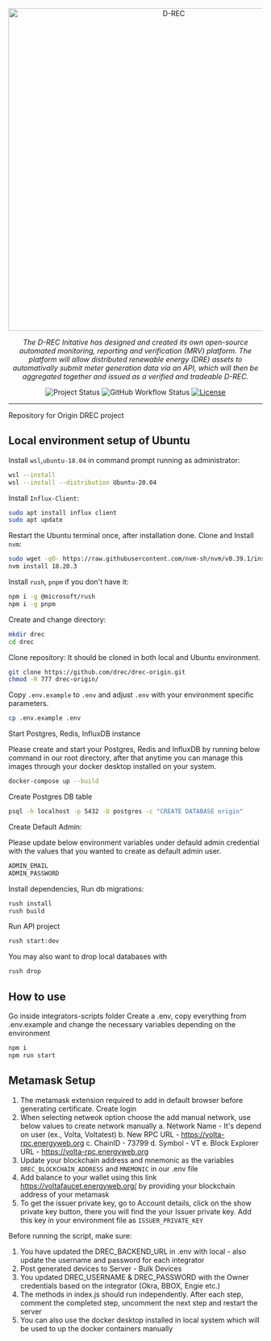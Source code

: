<p align="center">
  <a href="https://github.com/d-rec/drec-origin">
    <img
      src="https://drecs.org/wp-content/uploads/2022/10/D-RECs_logo_RGB-3-Beatrice-Kennedy.jpg"
      alt="D-REC"
      width="640"
    >
  </a>
</p>
<p align="center">
    <em>The D-REC Initative has designed and created its own open-source automated monitoring, reporting and verification (MRV) platform. The platform will allow distributed renewable energy (DRE) assets to automativally submit meter generation data via an API, which will then be aggregated together and issued as a verified and tradeable D-REC.</em>
</p>
<p align="center">
  <img
    alt="Project Status"
    src="https://img.shields.io/badge/Project%20Status-stable-green"
  >
  <img
    alt="GitHub Workflow Status"
    src="https://img.shields.io/github/actions/workflow/status/d-rec/drec-origin/build.yaml"
  >
  <a href="https://github.com/d-rec/drec-origin/blob/main/LICENSE" target="_blank">
    <img
      alt="License"
      src="https://img.shields.io/github/license/d-rec/drec-origin"
    >
  </a>
</p>

---

Repository for Origin DREC project

## Local environment setup of Ubuntu

Install `wsl`,`ubuntu-18.04` in command prompt running as administrator:

```sh
wsl --install
wsl --install --distribution Ubuntu-20.04
```

Install `Influx-Client`:

```sh
sudo apt install influx client
sudo apt update
```

Restart the Ubuntu terminal once, after installation done.
Clone and Install `nvm`:

```sh
sudo wget -qO- https://raw.githubusercontent.com/nvm-sh/nvm/v0.39.1/install.sh | bash
nvm install 18.20.3
```

Install `rush`, `pnpm` if you don't have it:

```sh
npm i -g @microsoft/rush
npm i -g pnpm
```

Create and change directory:

```sh
mkdir drec
cd drec
```

Clone repository:
It should be cloned in both local and Ubuntu environment.

```sh
git clone https://github.com/drec/drec-origin.git
chmod -R 777 drec-origin/
```

Copy `.env.example` to `.env` and adjust `.env` with your environment specific parameters.

```sh
cp .env.example .env
```

Start Postgres, Redis, InfluxDB instance

Please create and start your Postgres, Redis and InfluxDB by running below command in our root directory, after that anytime you can manage this images through your docker desktop installed on your system.

```sh
docker-compose up --build
```

Create Postgres DB table

```sh
psql -h localhost -p 5432 -U postgres -c "CREATE DATABASE origin"
```

Create Default Admin:

Please update below environment variables under defauld admin credential with the values that you wanted to create as default admin user.

```sh
ADMIN_EMAIL
ADMIN_PASSWORD
```

Install dependencies, Run db migrations:

```sh
rush install
rush build
```

Run API project

```sh
rush start:dev
```

You may also want to drop local databases with

```sh
rush drop
```

## How to use

Go inside integrators-scripts folder
Create a .env, copy everything from .env.example and change the necessary variables depending on the environment

```sh
npm i
npm run start
```

## Metamask Setup

1. The metamask extension required to add in default browser before generating certificate. Create login
2. When selecting netweok option choose the add manual network, use below values to create network manually
   a. Network Name - It's depend on user (ex., Volta, Voltatest)
   b. New RPC URL - <https://volta-rpc.energyweb.org>
   c. ChainID - 73799
   d. Symbol - VT
   e. Block Explorer URL - <https://volta-rpc.energyweb.org>
3. Update your blockchain address and mnemonic as the variables `DREC_BLOCKCHAIN_ADDRESS` and `MNEMONIC` in our .env file
4. Add balance to your wallet using this link <https://voltafaucet.energyweb.org/> by providing your blockchain address of your metamask
5. To get the issuer private key, go to Account details, click on the show private key button, there you will find the your Issuer private key. Add this key in your environment file as `ISSUER_PRIVATE_KEY`

Before running the script, make sure:

1. You have updated the DREC_BACKEND_URL in .env with local - also update the username and password for each integrator
2. Post generated devices to Server - Bulk Devices
3. You updated DREC_USERNAME & DREC_PASSWORD with the Owner credentials based on the integrator (Okra, BBOX, Engie etc.)
4. The methods in index.js should run independently. After each step, comment the completed step, uncomment the next step and restart the server
5. You can also use the docker desktop installed in local system which will be used to up the docker containers manually
